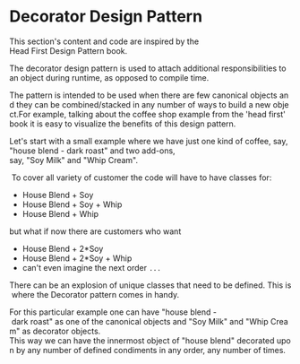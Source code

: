 # Decorator Design Pattern

This section's content and code are inspired by the Head First Design Pattern book.

The decorator design pattern is used to attach additional responsibilities to an object during runtime, as opposed to compile time. 

The pattern is intended to be used when there are few canonical objects and they can be combined/stacked in any number of ways to build a new object.For example, talking about the coffee shop example from the 'head first' book it is easy to visualize the benefits of this design pattern.

Let's start with a small example where we have just one kind of coffee, say, "house blend - dark roast" and two add-ons, say, "Soy Milk" and "Whip Cream".

 To cover all variety of customer the code will have to have classes for:
- House Blend + Soy
- House Blend + Soy + Whip
- House Blend + Whip

but what if now there are customers who want 
- House Blend + 2*Soy 
- House Blend + 2*Soy + Whip
- can't even imagine the next order `...`

There can be an explosion of unique classes that need to be defined. This is where the Decorator pattern comes in handy.

For this particular example one can have "house blend - dark roast" as one of the canonical objects and "Soy Milk" and "Whip Cream" as decorator objects. This way we can have the innermost object of "house blend" decorated upon by any number of defined condiments in any order, any number of times.
